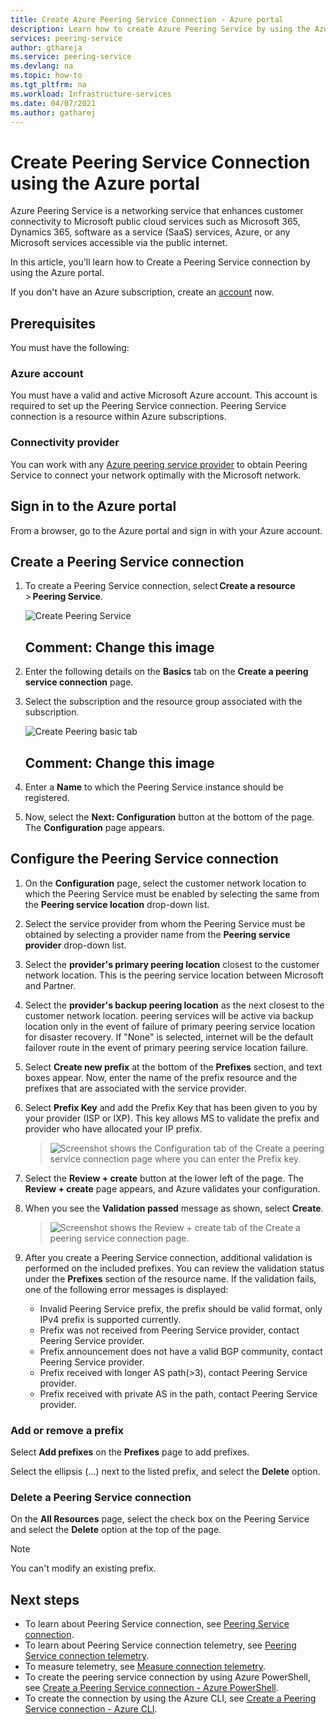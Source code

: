 ```yaml
---
title: Create Azure Peering Service Connection - Azure portal
description: Learn how to create Azure Peering Service by using the Azure portal
services: peering-service
author: gthareja
ms.service: peering-service
ms.devlang: na
ms.topic: how-to
ms.tgt_pltfrm: na
ms.workload: Infrastructure-services
ms.date: 04/07/2021
ms.author: gatharej
---
```


# Create Peering Service Connection using the Azure portal

Azure Peering Service is a networking service that enhances customer connectivity to Microsoft public cloud services such as Microsoft 365, Dynamics 365, software as a service (SaaS) services, Azure, or any Microsoft services accessible via the public internet.

In this article, you'll learn how to Create a Peering Service connection by using the Azure portal.

If you don't have an Azure subscription, create an [account](https://azure.microsoft.com/free/?WT.mc_id=A261C142F) now.

> 

## Prerequisites

You must have the following:

### Azure account

You must have a valid and active Microsoft Azure account. This account is required to set up the Peering Service connection. Peering Service connection is a resource within Azure subscriptions. 

### Connectivity provider

You can work with any [Azure peering service provider](https://docs.microsoft.com/azure/peering-service/location-partners) to obtain Peering Service to connect your network optimally with the Microsoft network.




## Sign in to the Azure portal

From a browser, go to the Azure portal and sign in with your Azure account.

## Create a Peering Service connection

1. To create a Peering Service connection, select **Create a resource** > **Peering Service**.

    ![Create Peering Service](./media/peering-service-portal/peering-servicecreate.png)
    ## Comment: Change this image

1. Enter the following details on the **Basics** tab on the **Create a peering service connection** page.

 
1. Select the subscription and the resource group associated with the subscription.

   ![Create Peering basic tab](./media/peering-service-portal/peering-servicebasics.png)

    ## Comment: Change this image

1. Enter a **Name** to which the Peering Service instance should be registered.
 
1. Now, select the **Next: Configuration** button at the bottom of the page. The **Configuration** page appears.

## Configure the Peering Service connection

1. On the **Configuration** page, select the customer network location to which the Peering Service must be enabled by selecting the same from the **Peering service location** drop-down list. 

1. Select the service provider from whom the Peering Service must be obtained by selecting a provider name from the **Peering service provider** drop-down list.

1. Select the **provider's primary peering location** closest to the customer network location. This is the peering service location between Microsoft and Partner.

1. Select the **provider's backup peering location** as the next closest to the customer network location. peering services will be active via backup location only in the event of failure of primary peering service location for disaster recovery. If "None" is selected, internet will be the default failover route in the event of primary peering service location failure.

 
1. Select **Create new prefix** at the bottom of the **Prefixes** section, and text boxes appear. Now, enter the name of the prefix resource and the prefixes that are associated with the service provider.

1. Select **Prefix Key** and add the Prefix Key that has been given to you by your provider (ISP or IXP). This key allows MS to validate the prefix and provider who have allocated your IP prefix.
   > ![Screenshot shows the Configuration tab of the Create a peering service connection page where you can enter the Prefix key.](./media/peering-service-portal/peering-serviceconfiguration.png)

1. Select the **Review + create** button at the lower left of the page. The **Review + create** page appears, and Azure validates your configuration.
    

1. When you see the **Validation passed** message as shown, select **Create**.

   > ![Screenshot shows the Review + create tab of the Create a peering service connection page.](./media/peering-service-portal/peering-service-prefix.png)


1. After you create a Peering Service connection, additional validation is performed on the included prefixes. You can review the validation status under the **Prefixes** section of the resource name. If the validation fails, one of the following error messages is displayed:

   - Invalid Peering Service prefix, the prefix should be valid format, only IPv4 prefix is supported currently.
   - Prefix was not received from Peering Service provider, contact Peering Service provider.
   - Prefix announcement does not have a valid BGP community,  contact Peering Service provider.
   - Prefix received with longer AS path(>3), contact Peering Service provider.
   - Prefix received with private AS in the path, contact Peering Service provider.

### Add or remove a prefix

Select **Add prefixes** on the **Prefixes** page to add prefixes.

Select the ellipsis (...) next to the listed prefix, and select the **Delete** option.

### Delete a Peering Service connection

On the **All Resources** page, select the check box on the Peering Service and select the **Delete** option at the top of the page.

> [!NOTE]
> You can't modify an existing prefix.
>

## Next steps

- To learn about Peering Service connection, see [Peering Service connection](connection.md).
- To learn about Peering Service connection telemetry, see [Peering Service connection telemetry](connection-telemetry.md).
- To measure telemetry, see [Measure connection telemetry](measure-connection-telemetry.md).
- To create the peering service connection by using Azure PowerShell, see [Create a Peering Service connection - Azure PowerShell](powershell.md).
- To create the connection by using the Azure CLI, see [Create a Peering Service connection - Azure CLI](cli.md).
